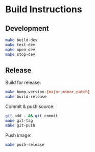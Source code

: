 # Build Instructions

## Development

```sh
make build-dev
make test-dev
make open-dev
make stop-dev
```

## Release

Build for release:

```sh
make bump-version-{major,minor,patch}
make build-release
```

Commit & push source:

```sh
git add . && git commit
make git-tag
make git-push
```

Push image:

```sh
make push-release
```
